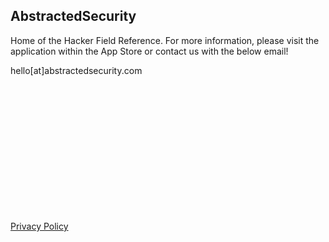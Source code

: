 ## AbstractedSecurity

Home of the Hacker Field Reference. For more information, please visit the application within the App Store or contact us with the below email!

hello[at]abstractedsecurity.com

<br>
<br>
<br>
<br>
<br>
<br>
<br>
<br>
<br>
<br>
<br>
<br>

[Privacy Policy](https://abstractedsecurity.com/PrivacyPolicy.md)
